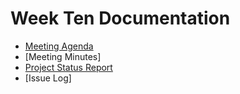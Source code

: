 # Week Ten Documentation
- [Meeting Agenda](Meeting-Agenda-Week-10.pdf)
- [Meeting Minutes]
- [Project Status Report](Project_Status_Report_week10.pdf)
- [Issue Log]
